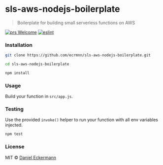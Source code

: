 # sls-aws-nodejs-boilerplate
> Boilerplate for building small serverless functions on AWS

[![prs Welcome](https://img.shields.io/badge/PRs-welcome-brightgreen.svg?style=flat-square)](http://makeapullrequest.com)
[![eslint](https://img.shields.io/badge/code_style-airbnb-blue.svg?style=flat-square)](https://github.com/airbnb/javascript)

### Installation
```bash
git clone https://github.com/ecrmnn/sls-aws-nodejs-boilerplate.git

cd sls-aws-nodejs-boilerplate

npm install
```

### Usage
Build your function in ``src/app.js``.

### Testing
Use the provided ``invoke()`` helper to run your function with all env variables injected.
```js
npm test
```

### License
MIT © [Daniel Eckermann](http://danieleckermann.com)